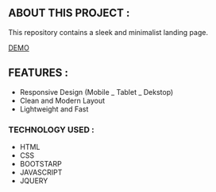 ## ABOUT THIS PROJECT :

This repository contains a sleek and minimalist landing page.

[DEMO](https://psd-to-html-appon.netlify.app/)

## FEATURES :

- Responsive Design (Mobile _ Tablet _ Dekstop)
- Clean and Modern Layout
- Lightweight and Fast

### TECHNOLOGY USED :

- HTML
- CSS
- BOOTSTARP
- JAVASCRIPT
- JQUERY
